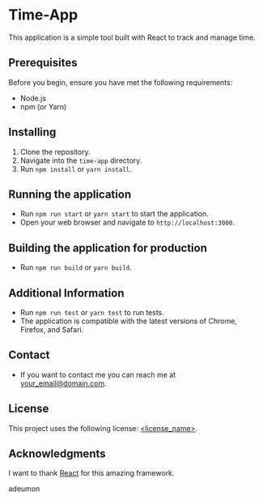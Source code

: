 # Time-App

This application is a simple tool built with React to track and manage time. 

## Prerequisites

Before you begin, ensure you have met the following requirements:

* Node.js
* npm (or Yarn)

## Installing

1. Clone the repository.
2. Navigate into the `time-app` directory.
3. Run `npm install` or `yarn install`.

## Running the application

* Run `npm run start` or `yarn start` to start the application.
* Open your web browser and navigate to `http://localhost:3000`.

## Building the application for production

* Run `npm run build` or `yarn build`.

## Additional Information

* Run `npm run test` or `yarn test` to run tests.
* The application is compatible with the latest versions of Chrome, Firefox, and Safari.

## Contact
* If you want to contact me you can reach me at <your_email@domain.com>.

## License
This project uses the following license: [<license_name>](<link>).

## Acknowledgments
I want to thank [React](https://reactjs.org/) for this amazing framework.

adeumon